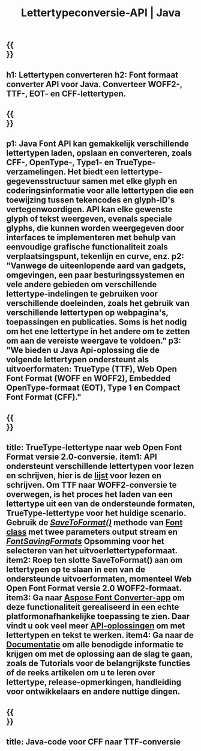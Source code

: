 ﻿---
translation: true
template: /_templates/conversion-java.md
title: Lettertypeconversie-API | Java
url: /java/conversion/
description: Functie voor conversie van Java-lettertypebestanden. Converteer verschillende lettertypen zoals CFF, EOT, WOFF, TTF en Type 1 met een paar regels Java-code.
keywords: converteer fonts java, font conversie Java, font coverter java
family: font
platformtag: java
feature: conversion
---

{{<section banner>}}
---
h1: Lettertypen converteren
h2: Font formaat converter API voor Java. Converteer WOFF2-, TTF-, EOT- en CFF-lettertypen.
---

{{<section overview>}}
---
p1: Java Font API kan gemakkelijk verschillende lettertypen laden, opslaan en converteren, zoals CFF-, OpenType-, Type1- en TrueType-verzamelingen. Het biedt een lettertype-gegevensstructuur samen met elke glyph en coderingsinformatie voor alle lettertypen die een toewijzing tussen tekencodes en glyph-ID's vertegenwoordigen. API kan elke gewenste glyph of tekst weergeven, evenals speciale glyphs, die kunnen worden weergegeven door interfaces te implementeren met behulp van eenvoudige grafische functionaliteit zoals verplaatsingspunt, tekenlijn en curve, enz.
p2: "Vanwege de uiteenlopende aard van gadgets, omgevingen, een paar besturingssystemen en vele andere gebieden om verschillende lettertype-indelingen te gebruiken voor verschillende doeleinden, zoals het gebruik van verschillende lettertypen op webpagina's, toepassingen en publicaties. Soms is het nodig om het ene lettertype in het andere om te zetten om aan de vereiste weergave te voldoen."
p3: "We bieden u Java Api-oplossing die de volgende lettertypen ondersteunt als uitvoerformaten: TrueType (TTF), Web Open Font Format (WOFF en WOFF2), Embedded OpenType-formaat (EOT), Type 1 en Compact Font Format (CFF)."
---

{{<section feature1>}}
---
title: TrueType-lettertype naar web Open Font Format versie 2.0-conversie.
item1: API ondersteunt verschillende lettertypen voor lezen en schrijven, hier is de [lijst](https://docs.aspose.com/font/java/convert/#formats-supported-for-reading-andor-writing) voor lezen en schrijven. Om TTF naar WOFF2-conversie te overwegen, is het proces het laden van een lettertype uit een van de ondersteunde formaten, TrueType-lettertype voor het huidige scenario. Gebruik de [*SaveToFormat()*](https://reference.aspose.com/font/java/com.aspose.font/Font#saveToFormat-java.io.OutputStream-com.aspose.font.FontSavingFormats-) methode van [Font class](https://reference.aspose.com/font/java/com.aspose.font/Font#save-java.lang.String-) met twee parameters output stream en [*FontSavingFormats*](https://reference.aspose.com/font/java/com.aspose.font/FontSavingFormats) Opsomming voor het selecteren van het uitvoerlettertypeformaat.
item2: Roep ten slotte SaveToFormat() aan om lettertypen op te slaan in een van de ondersteunde uitvoerformaten, momenteel Web Open Font Format versie 2.0 WOFF2-formaat.
item3: Ga naar [Aspose Font Converter-app](https://product.aspose.app/font/conversion) om deze functionaliteit gerealiseerd in een echte platformonafhankelijke toepassing te zien. Daar vindt u ook veel meer [API-oplossingen](https://products.aspose.app/font/applications) om met lettertypen en tekst te werken.
item4: Ga naar de [Documentatie](https://docs.aspose.com/font/net/) om alle benodigde informatie te krijgen om met de oplossing aan de slag te gaan, zoals de Tutorials voor de belangrijkste functies of de reeks artikelen om u te leren over lettertype, release-opmerkingen, handleiding voor ontwikkelaars en andere nuttige dingen.
---

{{<section codeexample>}}
---
title: Java-code voor CFF naar TTF-conversie
---